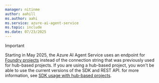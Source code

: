 ```yaml
---
manager: nitinme
author: aahill
ms.author: aahi
ms.service: azure-ai-agent-service
ms.topic: include
ms.date: 07/23/2025
---
```


> [!IMPORTANT]
> Starting in May 2025, the Azure AI Agent Service uses an endpoint for [Foundry projects](../../what-is-azure-ai-foundry.md#project-types) instead of the connection string that was previously used for hub-based projects. If you are using a hub-based project, you won't be able to use the current versions of the SDK and REST API. for more information, see [SDK usage with hub-based projects](../how-to/use-your-own-resources.md#sdk-usage-with-hub-based-projects).
